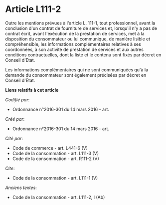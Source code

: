 # Article L111-2

Outre les mentions prévues à l'article L. 111-1, tout professionnel, avant la conclusion d'un contrat de fourniture de
services et, lorsqu'il n'y a pas de contrat écrit, avant l'exécution de la prestation de services, met à la disposition du
consommateur ou lui communique, de manière lisible et compréhensible, les informations complémentaires relatives à ses
coordonnées, à son activité de prestation de services et aux autres conditions contractuelles, dont la liste et le contenu
sont fixés par décret en Conseil d'Etat. 

Les informations complémentaires qui ne sont communiquées qu'à la demande du consommateur sont également précisées par décret
en Conseil d'Etat.

**Liens relatifs à cet article**

_Codifié par_:

  - Ordonnance n°2016-301 du 14 mars 2016 - art.

_Créé par_:

  - Ordonnance n°2016-301 du 14 mars 2016 - art.

_Cité par_:

  - Code de commerce - art. L441-6 (V)
  - Code de la consommation - art. L111-3 (V)
  - Code de la consommation - art. R111-2 (V)

_Cite_:

  - Code de la consommation - art. L111-1 (V)

_Anciens textes_:

  - Code de la consommation - art. L111-2, I (Ab)
